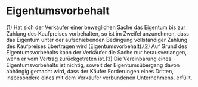 # Eigentumsvorbehalt

(1) Hat sich der Verkäufer einer beweglichen Sache das Eigentum bis zur Zahlung des Kaufpreises vorbehalten, so ist im Zweifel anzunehmen, dass das Eigentum unter der aufschiebenden Bedingung vollständiger Zahlung des Kaufpreises übertragen wird (Eigentumsvorbehalt).(2) Auf Grund des Eigentumsvorbehalts kann der Verkäufer die Sache nur herausverlangen, wenn er vom Vertrag zurückgetreten ist.(3) Die Vereinbarung eines Eigentumsvorbehalts ist nichtig, soweit der Eigentumsübergang davon abhängig gemacht wird, dass der Käufer Forderungen eines Dritten, insbesondere eines mit dem Verkäufer verbundenen Unternehmens, erfüllt. 

